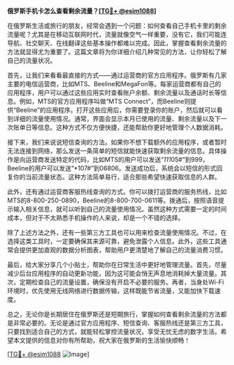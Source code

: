 **俄罗斯手机卡怎么查看剩余流量？[[TG💪+ @esim1088](https://t.me/s/esim1088)]**

在俄罗斯生活或旅行的朋友，经常会遇到一个问题：如何查看自己手机卡里的剩余流量呢？尤其是在移动互联网时代，流量就像空气一样重要，没有它，我们可能连导航、社交聊天、在线翻译这些基本操作都难以完成。因此，掌握查看剩余流量的方法就显得尤为重要了。这篇文章将为你详细介绍几种常见的方法，让你轻松了解自己的流量状况。

首先，让我们来看看最直接的方式——通过运营商的官方应用程序。俄罗斯有几家主要的电信运营商，比如MTS、Beeline和MegaFon等。每家运营商都有自己的应用程序，用户可以通过这些应用实时查看账户余额、剩余流量以及通话时长等信息。例如，MTS的官方应用程序叫做“MTS Connect”，而Beeline则提供“Beeline”的应用程序。打开这些应用后，你需要登录你的账户，然后就可以看到详细的流量使用情况。通常，界面会显示本月已使用的流量、剩余流量以及下一次账单日等信息。这种方式不仅方便快捷，还能帮助你更好地管理个人数据消耗。

接下来，我们来说说短信查询的方法。如果你不想下载额外的应用程序，或者暂时无法连接到网络，那么发送一条简单的短信就能快速获取剩余流量的信息。具体操作是向运营商发送特定的代码，比如MTS的用户可以发送“*111*05#”到999，Beeline的用户可以发送“*107#”到06806。发送成功后，系统会以短信的形式回复你的当前流量状态。这种方法简单易行，适合那些希望快速获取信息的人群。

此外，还有通过运营商客服热线查询的方式。你可以拨打运营商的服务热线，比如MTS的8-800-250-0890，Beeline的8-800-700-0611等。拨通后，按照语音提示输入相关信息，就可以听到自己的流量使用情况。虽然这种方式需要一定的时间成本，但对于不太熟悉手机操作的人来说，却是一个不错的选择。

除了上述方法之外，还有一些第三方工具也可以用来检查流量使用情况。不过，在选择这类工具时，一定要确保其来源可靠，避免泄露个人信息。此外，这些工具通常会提供更加直观的数据分析图表，帮助用户更清楚地了解自己的流量消费习惯。

最后，给大家分享几个小贴士，帮助你在日常生活中更好地管理流量。首先，尽量减少后台应用程序的自动更新功能，因为这可能会悄无声息地消耗掉大量流量。其次，定期检查自己的流量设置，确保没有开启不必要的服务。再者，当身处Wi-Fi环境时，优先使用无线网络进行数据传输，这样既能节省流量，又能加快下载速度。

总之，无论你是长期居住在俄罗斯还是短期旅行，掌握如何查看剩余流量的方法都是非常必要的。无论是通过官方应用程序、短信查询、客服热线还是第三方工具，只要找到适合自己的方式，就能轻松掌控流量状况，享受无忧无虑的数字生活。希望本文提供的信息对你有所帮助，祝大家在俄罗斯的生活愉快顺畅！

[[TG💪+ @esim1088](https://t.me/s/esim1088) ![Image](https://i.postimg.cc/4NQfJmqS/Snipaste-2025-05-13-00-14-12.png)]